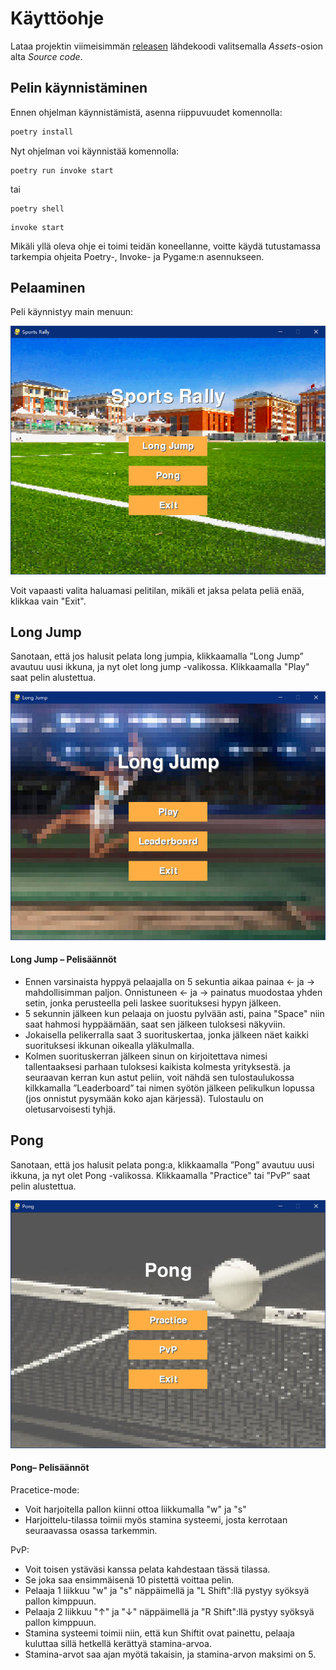 # Käyttöohje

Lataa projektin viimeisimmän [releasen]( https://github.com/KirinPoersti/ot-harjoitustyo/releases) lähdekoodi valitsemalla _Assets_-osion alta _Source code_.

## Pelin käynnistäminen

Ennen ohjelman käynnistämistä, asenna riippuvuudet komennolla:

```bash
poetry install
```
Nyt ohjelman voi käynnistää komennolla:

```
poetry run invoke start
```
tai
```
poetry shell 
```
```
invoke start
```
Mikäli yllä oleva ohje ei toimi teidän koneellanne, voitte käydä tutustamassa tarkempia ohjeita Poetry-, Invoke- ja Pygame:n asennukseen.

## Pelaaminen

Peli käynnistyy main menuun:

![](https://github.com/KirinPoersti/ot-harjoitustyo/blob/main/dokumentaatio/kuvat/kayttoohje-pelin%20aloitus.PNG)

Voit vapaasti valita haluamasi pelitilan, mikäli et jaksa pelata peliä enää, klikkaa vain "Exit".
## Long Jump
Sanotaan, että jos halusit pelata long jumpia, klikkaamalla ”Long Jump” avautuu uusi ikkuna, ja nyt olet long jump -valikossa. Klikkaamalla "Play" saat pelin alustettua. 

![](https://github.com/KirinPoersti/ot-harjoitustyo/blob/main/dokumentaatio/kuvat/kayttoohje-longjump.PNG)

#### Long Jump – Pelisäännöt
* Ennen varsinaista hyppyä pelaajalla on 5 sekuntia aikaa painaa ← ja → mahdollisimman paljon. Onnistuneen ← ja → painatus muodostaa yhden setin, jonka perusteella peli laskee suorituksesi hypyn jälkeen.
* 5 sekunnin jälkeen kun pelaaja on juostu pylvään asti, paina "Space" niin saat hahmosi hyppäämään, saat sen jälkeen tuloksesi näkyviin.
* Jokaisella pelikerralla saat 3 suorituskertaa, jonka jälkeen näet kaikki suorituksesi ikkunan oikealla yläkulmalla.
* Kolmen suorituskerran jälkeen sinun on kirjoitettava nimesi tallentaaksesi parhaan tuloksesi kaikista kolmesta yrityksestä. ja seuraavan kerran kun astut peliin, voit nähdä sen tulostaulukossa kilkkamalla ”Leaderboard” tai nimen syötön jälkeen pelikulkun lopussa (jos onnistut pysymään koko ajan kärjessä). Tulostaulu on oletusarvoisesti tyhjä.

## Pong
Sanotaan, että jos halusit pelata pong:a, klikkaamalla ”Pong” avautuu uusi ikkuna, ja nyt olet Pong -valikossa. Klikkaamalla "Practice" tai ”PvP” saat pelin alustettua. 

![](https://github.com/KirinPoersti/ot-harjoitustyo/blob/main/dokumentaatio/kuvat/kayttoohje-pong.PNG)

#### Pong– Pelisäännöt
Pracetice-mode:
* Voit harjoitella pallon kiinni ottoa liikkumalla "w" ja "s"
*  Harjoittelu-tilassa toimii myös stamina systeemi, josta kerrotaan seuraavassa osassa tarkemmin. 

PvP: 
* Voit toisen ystäväsi kanssa pelata kahdestaan tässä tilassa.
*  Se joka saa ensimmäisenä 10 pistettä voittaa pelin.
*  Pelaaja 1 liikkuu "w" ja "s" näppäimellä ja "L Shift":llä pystyy syöksyä pallon kimppuun.
*   Pelaaja 2 liikkuu "↑" ja "↓" näppäimellä ja "R Shift":llä pystyy syöksyä pallon kimppuun.
*    Stamina systeemi toimii niin, että kun Shiftit ovat painettu, pelaaja kuluttaa sillä hetkellä kerättyä stamina-arvoa.
*    Stamina-arvot saa ajan myötä takaisin, ja stamina-arvon maksimi on 5.
